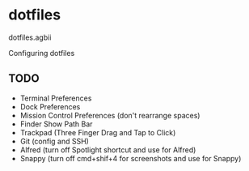 # dotfiles
dotfiles.agbii

Configuring dotfiles


## TODO
- Terminal Preferences
- Dock Preferences
- Mission Control Preferences (don't rearrange spaces)
- Finder Show Path Bar
- Trackpad (Three Finger Drag and Tap to Click)
- Git (config and SSH)
- Alfred (turn off Spotlight shortcut and use for Alfred)
- Snappy (turn off cmd+shif+4 for screenshots and use for Snappy)